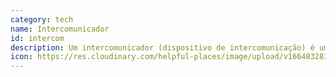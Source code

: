```yaml
---
category: tech
name: Intercomunicador
id: intercom
description: Um intercomunicador (dispositivo de intercomunicação) é um sistema de comunicações de voz autónomo para utilização num edifício ou num pequeno conjunto de edifícios, separado de outras redes de comunicações (como o sistema telefónico).
icon: https://res.cloudinary.com/helpful-places/image/upload/v1664832810/dtpr-icons/tech/yellow/voice_nle1yg.svg
---
```

